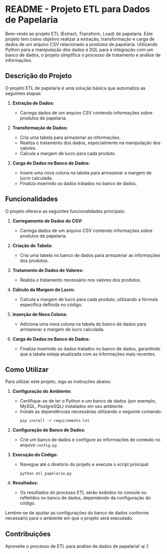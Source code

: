 # README - Projeto ETL para Dados de Papelaria

Bem-vindo ao projeto ETL (Extract, Transform, Load) de papelaria. Este projeto tem como objetivo realizar a extração, transformação e carga de dados de um arquivo CSV relacionado a produtos de papelaria. Utilizando Python para a manipulação dos dados e SQL para a integração com um banco de dados, o projeto simplifica o processo de tratamento e análise de informações.

## Descrição do Projeto

O projeto ETL de papelaria é uma solução básica que automatiza as seguintes etapas:

1. **Extração de Dados:**
   - Carrega dados de um arquivo CSV contendo informações sobre produtos de papelaria.

2. **Transformação de Dados:**
   - Cria uma tabela para armazenar as informações.
   - Realiza o tratamento dos dados, especialmente na manipulação dos valores.
   - Calcula a margem de lucro para cada produto.

3. **Carga de Dados no Banco de Dados:**
   - Insere uma nova coluna na tabela para armazenar a margem de lucro calculada.
   - Finaliza inserindo os dados tratados no banco de dados.

## Funcionalidades

O projeto oferece as seguintes funcionalidades principais:

1. **Carregamento de Dados do CSV:**
   - Carrega dados de um arquivo CSV contendo informações sobre produtos de papelaria.

2. **Criação de Tabela:**
   - Cria uma tabela no banco de dados para armazenar as informações dos produtos.

3. **Tratamento de Dados de Valores:**
   - Realiza o tratamento necessário nos valores dos produtos.

4. **Cálculo da Margem de Lucro:**
   - Calcula a margem de lucro para cada produto, utilizando a fórmula específica definida no código.

5. **Inserção de Nova Coluna:**
   - Adiciona uma nova coluna na tabela do banco de dados para armazenar a margem de lucro calculada.

6. **Carga de Dados no Banco de Dados:**
   - Finaliza inserindo os dados tratados no banco de dados, garantindo que a tabela esteja atualizada com as informações mais recentes.

## Como Utilizar

Para utilizar este projeto, siga as instruções abaixo:

1. **Configuração do Ambiente:**
   - Certifique-se de ter o Python e um banco de dados (por exemplo, MySQL, PostgreSQL) instalados em seu ambiente.
   - Instale as dependências necessárias utilizando o seguinte comando:
     ```
     pip install -r requirements.txt
     ```

2. **Configuração do Banco de Dados:**
   - Crie um banco de dados e configure as informações de conexão no arquivo `config.py`.

3. **Execução do Código:**
   - Navegue até o diretório do projeto e execute o script principal:
     ```
     python etl_papelaria.py
     ```

4. **Resultados:**
   - Os resultados do processo ETL serão exibidos no console ou refletidos no banco de dados, dependendo da configuração do código.

Lembre-se de ajustar as configurações do banco de dados conforme necessário para o ambiente em que o projeto será executado.

## Contribuições

Aproveite o processo de ETL para análise de dados de papelaria! 📊🖇️
